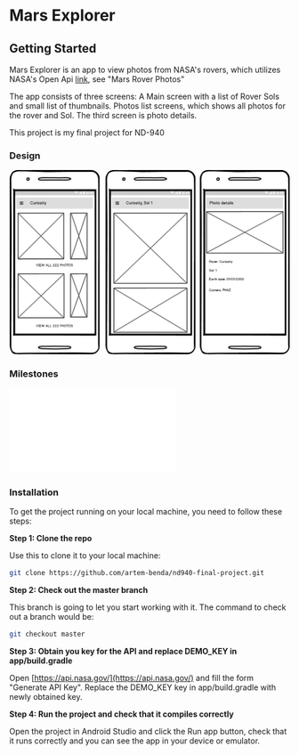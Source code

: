 # Mars Explorer

## Getting Started

Mars Explorer is an app to view photos from NASA's rovers, which utilizes NASA's Open Api [link](https://api.nasa.gov/), see "Mars Rover Photos"

The app consists of three screens: A Main screen with a list of Rover Sols and small list of thumbnails. Photos list screens, which shows all photos for the rover and Sol. The third screen is photo details. 

This project is my final project for ND-940

### Design

![Mock](doc/MarsExplorerMockup.png)

### Milestones

![Milestones](doc/milestones.MD)

### Installation

To get the project running on your local machine, you need to follow these steps:

**Step 1: Clone the repo**

Use this to clone it to your local machine:
```bash
git clone https://github.com/artem-benda/nd940-final-project.git
```

**Step 2: Check out the master branch**

This branch is going to let you start working with it. The command to check out a branch would be:

```bash
git checkout master
```
**Step 3: Obtain you key for the API and replace DEMO_KEY in app/build.gradle**

Open [https://api.nasa.gov/](https://api.nasa.gov/) and fill the form "Generate API Key". Replace the DEMO_KEY key in app/build.gradle with newly obtained key. 

**Step 4: Run the project and check that it compiles correctly**

Open the project in Android Studio and click the Run app button, check that it runs correctly and you can see the app in your device or emulator.

